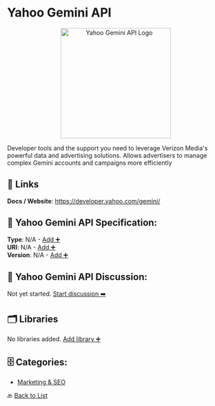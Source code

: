 # Yahoo Gemini API
<p align="center">
    <img width="256" src="https://raw.githubusercontent.com/apis-list/apis-list/main/apis/yahoo-gemini-api/logo_256x256.png" alt="Yahoo Gemini API Logo"/>
</p>
Developer tools and the support you need to leverage Verizon Media's powerful data and advertising solutions. Allows advertisers to manage complex Gemini accounts and campaigns more efficiently

##  🔗 Links
**Docs / Website**: https://developer.yahoo.com/gemini/

## 🧬 Yahoo Gemini API Specification:
**Type**: N/A - [Add ➕](https://github.com/apis-list/apis-list/edit/main/apis.yaml#L22528)  
**URI**: N/A - [Add ➕](https://github.com/apis-list/apis-list/edit/main/apis.yaml#L22528)  
**Version**: N/A - [Add ➕](https://github.com/apis-list/apis-list/edit/main/apis.yaml#L22528)

## 💬 Yahoo Gemini API Discussion:
Not yet started. [Start discussion ➡️](https://github.com/apis-list/apis-list/discussions/new)

## 🗂️ Libraries

No libraries added. [Add library ➕](https://github.com/apis-list/apis-list/edit/main/apis.yaml#L22528)    


## 🗄️ Categories:
- [Marketing & SEO](https://github.com/apis-list/apis-list#marketing--seo-)

🔙  [Back to List](https://github.com/apis-list/apis-list)
